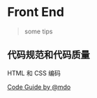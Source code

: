 # Front End

> some tips


## 代码规范和代码质量

HTML 和 CSS 编码

[Code Guide by @mdo](https://github.com/mdo/code-guide)
